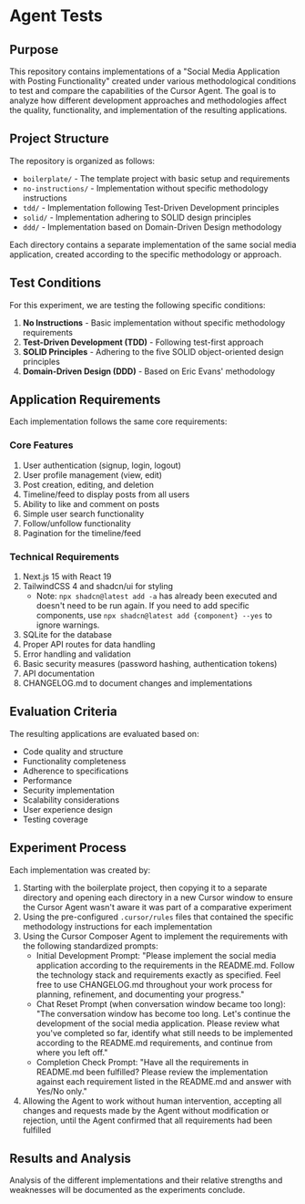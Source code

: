 # Agent Tests

## Purpose

This repository contains implementations of a "Social Media Application with Posting Functionality" created under various methodological conditions to test and compare the capabilities of the Cursor Agent. The goal is to analyze how different development approaches and methodologies affect the quality, functionality, and implementation of the resulting applications.

## Project Structure

The repository is organized as follows:

- `boilerplate/` - The template project with basic setup and requirements
- `no-instructions/` - Implementation without specific methodology instructions
- `tdd/` - Implementation following Test-Driven Development principles
- `solid/` - Implementation adhering to SOLID design principles
- `ddd/` - Implementation based on Domain-Driven Design methodology

Each directory contains a separate implementation of the same social media application, created according to the specific methodology or approach.

## Test Conditions

For this experiment, we are testing the following specific conditions:
1. **No Instructions** - Basic implementation without specific methodology requirements
2. **Test-Driven Development (TDD)** - Following test-first approach
3. **SOLID Principles** - Adhering to the five SOLID object-oriented design principles
4. **Domain-Driven Design (DDD)** - Based on Eric Evans' methodology

## Application Requirements

Each implementation follows the same core requirements:

### Core Features
1. User authentication (signup, login, logout)
2. User profile management (view, edit)
3. Post creation, editing, and deletion
4. Timeline/feed to display posts from all users
5. Ability to like and comment on posts
6. Simple user search functionality
7. Follow/unfollow functionality
8. Pagination for the timeline/feed

### Technical Requirements
1. Next.js 15 with React 19
2. TailwindCSS 4 and shadcn/ui for styling
   - Note: `npx shadcn@latest add -a` has already been executed and doesn't need to be run again. If you need to add specific components, use `npx shadcn@latest add {component} --yes` to ignore warnings.
3. SQLite for the database
4. Proper API routes for data handling
5. Error handling and validation
6. Basic security measures (password hashing, authentication tokens)
7. API documentation
8. CHANGELOG.md to document changes and implementations

## Evaluation Criteria

The resulting applications are evaluated based on:
- Code quality and structure
- Functionality completeness
- Adherence to specifications
- Performance
- Security implementation
- Scalability considerations
- User experience design
- Testing coverage

## Experiment Process

Each implementation was created by:
1. Starting with the boilerplate project, then copying it to a separate directory and opening each directory in a new Cursor window to ensure the Cursor Agent wasn't aware it was part of a comparative experiment
2. Using the pre-configured `.cursor/rules` files that contained the specific methodology instructions for each implementation
3. Using the Cursor Composer Agent to implement the requirements with the following standardized prompts:
   - Initial Development Prompt: "Please implement the social media application according to the requirements in the README.md. Follow the technology stack and requirements exactly as specified. Feel free to use CHANGELOG.md throughout your work process for planning, refinement, and documenting your progress."
   - Chat Reset Prompt (when conversation window became too long): "The conversation window has become too long. Let's continue the development of the social media application. Please review what you've completed so far, identify what still needs to be implemented according to the README.md requirements, and continue from where you left off."
   - Completion Check Prompt: "Have all the requirements in README.md been fulfilled? Please review the implementation against each requirement listed in the README.md and answer with Yes/No only."
4. Allowing the Agent to work without human intervention, accepting all changes and requests made by the Agent without modification or rejection, until the Agent confirmed that all requirements had been fulfilled

## Results and Analysis

Analysis of the different implementations and their relative strengths and weaknesses will be documented as the experiments conclude.
